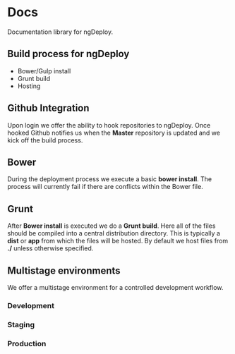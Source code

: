 # Docs
Documentation library for ngDeploy. 

## Build process for ngDeploy
- Bower/Gulp install
- Grunt build
- Hosting

## Github Integration
Upon login we offer the ability to hook repositories to ngDeploy. Once hooked Github notifies us when the **Master** repository is updated and we kick off the build process.

## Bower
During the deployment process we execute a basic **bower install**. The process will currently fail if there are conflicts within the Bower file. 

## Grunt
After **Bower install** is executed we do a **Grunt build**. Here all of the files should be compiled into a central distribution directory. This is typically a **dist**  or **app** from which the files will be hosted. By default we host files from **./** unless otherwise specified. 

## Multistage environments
We offer a multistage environment for a controlled development workflow.
### Development
### Staging
### Production

